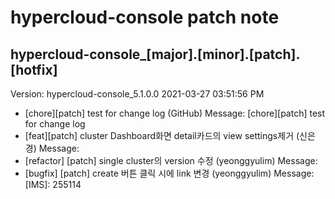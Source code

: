 # hypercloud-console patch note
## hypercloud-console_[major].[minor].[patch].[hotfix]
Version: hypercloud-console_5.1.0.0
2021-03-27  03:51:56 PM
- [chore][patch] test for change log (GitHub) 
    Message: [chore][patch] test for change log
- [feat][patch] cluster Dashboard화면 detail카드의 view settings제거 (신은경) 
    Message: 
- [refactor] [patch] single cluster의 version 수정 (yeonggyulim) 
    Message: 
- [bugfix] [patch] create 버튼 클릭 시에 link 변경 (yeonggyulim) 
    Message: [IMS]: 255114
